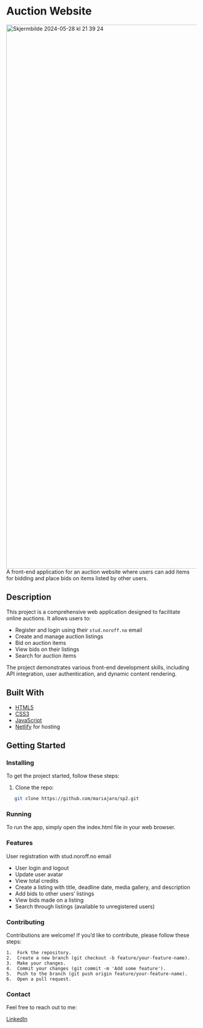 # Auction Website
<img width="1440" alt="Skjermbilde 2024-05-28 kl  21 39 24" src="https://github.com/mariajaro/sp2/assets/114582344/974fbe04-f848-44e4-afb6-9e3e95c26518">
A front-end application for an auction website where users can add items for bidding and place bids on items listed by other users.

## Description

This project is a comprehensive web application designed to facilitate online auctions. It allows users to:
- Register and login using their `stud.noroff.no` email
- Create and manage auction listings
- Bid on auction items
- View bids on their listings
- Search for auction items

The project demonstrates various front-end development skills, including API integration, user authentication, and dynamic content rendering.

## Built With

- [HTML5](https://developer.mozilla.org/en-US/docs/Web/Guide/HTML/HTML5)
- [CSS3](https://developer.mozilla.org/en-US/docs/Web/CSS/CSS3)
- [JavaScript](https://developer.mozilla.org/en-US/docs/Web/JavaScript)
- [Netlify](https://www.netlify.com) for hosting


## Getting Started

### Installing

To get the project started, follow these steps:

1. Clone the repo:
```bash
   git clone https://github.com/mariajaro/sp2.git
```

### Running
To run the app, simply open the index.html file in your web browser. 

### Features
User registration with stud.noroff.no email
- User login and logout
- Update user avatar
- View total credits
- Create a listing with title, deadline date, media gallery, and description
- Add bids to other users’ listings
- View bids made on a listing
- Search through listings (available to unregistered users)

### Contributing

Contributions are welcome! If you’d like to contribute, please follow these steps:

	1.	Fork the repository.
	2.	Create a new branch (git checkout -b feature/your-feature-name).
	3.	Make your changes.
	4.	Commit your changes (git commit -m 'Add some feature').
	5.	Push to the branch (git push origin feature/your-feature-name).
	6.	Open a pull request.

### Contact 

Feel free to reach out to me:

[LinkedIn](https://linkedin.com/in/maria-jaroszewska)
